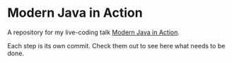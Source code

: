 # Modern Java in Action

A repository for my live-coding talk [Modern Java in Action](https://nipafx.dev/talk-java-action).

Each step is its own commit.
Check them out to see here what needs to be done.
